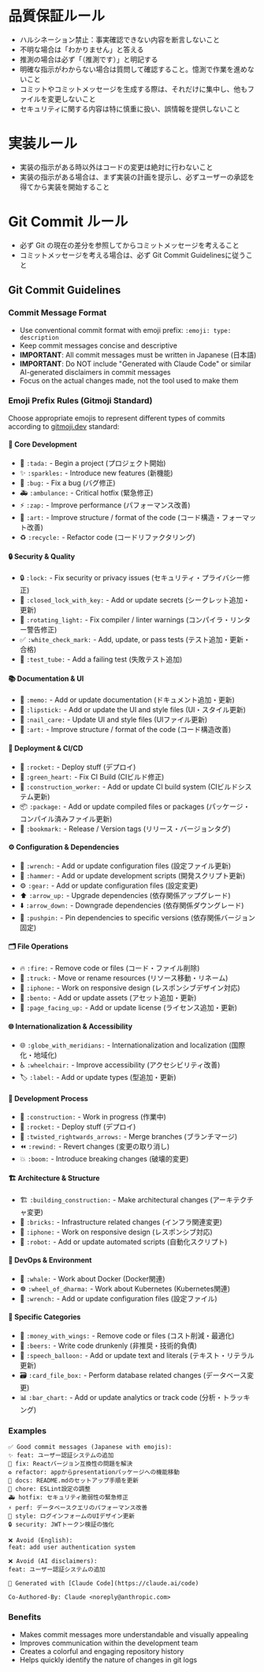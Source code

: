 # 品質保証ルール
- ハルシネーション禁止：事実確認できない内容を断言しないこと
- 不明な場合は「わかりません」と答える
- 推測の場合は必ず「（推測です）」と明記する
- 明確な指示がわからない場合は質問して確認すること。憶測で作業を進めないこと
- コミットやコミットメッセージを生成する際は、それだけに集中し、他もファイルを変更しないこと
- セキュリティに関する内容は特に慎重に扱い、誤情報を提供しないこと

# 実装ルール
- 実装の指示がある時以外はコードの変更は絶対に行わないこと
- 実装の指示がある場合は、まず実装の計画を提示し、必ずユーザーの承認を得てから実装を開始すること

# Git Commit ルール
- 必ず Git の現在の差分を参照してからコミットメッセージを考えること
- コミットメッセージを考える場合は、必ず Git Commit Guidelinesに従うこと

## Git Commit Guidelines

### Commit Message Format

- Use conventional commit format with emoji prefix: `:emoji: type: description`
- Keep commit messages concise and descriptive
- **IMPORTANT**: All commit messages must be written in Japanese (日本語)
- **IMPORTANT**: Do NOT include "Generated with Claude Code" or similar AI-generated disclaimers in commit messages
- Focus on the actual changes made, not the tool used to make them

### Emoji Prefix Rules (Gitmoji Standard)

Choose appropriate emojis to represent different types of commits according to [gitmoji.dev](https://gitmoji.dev/) standard:

#### 🎯 Core Development

- 🎉 `:tada:` - Begin a project (プロジェクト開始)
- ✨ `:sparkles:` - Introduce new features (新機能)
- 🐛 `:bug:` - Fix a bug (バグ修正)
- 🚑️ `:ambulance:` - Critical hotfix (緊急修正)
- ⚡️ `:zap:` - Improve performance (パフォーマンス改善)
- 🎨 `:art:` - Improve structure / format of the code (コード構造・フォーマット改善)
- ♻️ `:recycle:` - Refactor code (コードリファクタリング)

#### 🔒 Security & Quality

- 🔒️ `:lock:` - Fix security or privacy issues (セキュリティ・プライバシー修正)
- 🔐 `:closed_lock_with_key:` - Add or update secrets (シークレット追加・更新)
- 🚨 `:rotating_light:` - Fix compiler / linter warnings (コンパイラ・リンター警告修正)
- ✅ `:white_check_mark:` - Add, update, or pass tests (テスト追加・更新・合格)
- 🧪 `:test_tube:` - Add a failing test (失敗テスト追加)

#### 📚 Documentation & UI

- 📝 `:memo:` - Add or update documentation (ドキュメント追加・更新)
- 💄 `:lipstick:` - Add or update the UI and style files (UI・スタイル更新)
- 💅 `:nail_care:` - Update UI and style files (UIファイル更新)
- 🎨 `:art:` - Improve structure / format of the code (コード構造改善)

#### 🚀 Deployment & CI/CD

- 🚀 `:rocket:` - Deploy stuff (デプロイ)
- 💚 `:green_heart:` - Fix CI Build (CIビルド修正)
- 👷 `:construction_worker:` - Add or update CI build system (CIビルドシステム更新)
- 📦️ `:package:` - Add or update compiled files or packages (パッケージ・コンパイル済みファイル更新)
- 🔖 `:bookmark:` - Release / Version tags (リリース・バージョンタグ)

#### ⚙️ Configuration & Dependencies

- 🔧 `:wrench:` - Add or update configuration files (設定ファイル更新)
- 🔨 `:hammer:` - Add or update development scripts (開発スクリプト更新)
- ⚙️ `:gear:` - Add or update configuration files (設定変更)
- ⬆️ `:arrow_up:` - Upgrade dependencies (依存関係アップグレード)
- ⬇️ `:arrow_down:` - Downgrade dependencies (依存関係ダウングレード)
- 📌 `:pushpin:` - Pin dependencies to specific versions (依存関係バージョン固定)

#### 🗂️ File Operations

- 🔥 `:fire:` - Remove code or files (コード・ファイル削除)
- 🚚 `:truck:` - Move or rename resources (リソース移動・リネーム)
- 📱 `:iphone:` - Work on responsive design (レスポンシブデザイン対応)
- 🍱 `:bento:` - Add or update assets (アセット追加・更新)
- 📄 `:page_facing_up:` - Add or update license (ライセンス追加・更新)

#### 🌐 Internationalization & Accessibility

- 🌐 `:globe_with_meridians:` - Internationalization and localization (国際化・地域化)
- ♿️ `:wheelchair:` - Improve accessibility (アクセシビリティ改善)
- 🏷️ `:label:` - Add or update types (型追加・更新)

#### 🔄 Development Process

- 🚧 `:construction:` - Work in progress (作業中)
- 🚀 `:rocket:` - Deploy stuff (デプロイ)
- 🔀 `:twisted_rightwards_arrows:` - Merge branches (ブランチマージ)
- ⏪️ `:rewind:` - Revert changes (変更の取り消し)
- 💥 `:boom:` - Introduce breaking changes (破壊的変更)

#### 🏗️ Architecture & Structure

- 🏗️ `:building_construction:` - Make architectural changes (アーキテクチャ変更)
- 🧱 `:bricks:` - Infrastructure related changes (インフラ関連変更)
- 📱 `:iphone:` - Work on responsive design (レスポンシブ対応)
- 🤖 `:robot:` - Add or update automated scripts (自動化スクリプト)

#### 🐳 DevOps & Environment

- 🐳 `:whale:` - Work about Docker (Docker関連)
- ☸️ `:wheel_of_dharma:` - Work about Kubernetes (Kubernetes関連)
- 🔧 `:wrench:` - Add or update configuration files (設定ファイル)

#### 🎯 Specific Categories

- 💸 `:money_with_wings:` - Remove code or files (コスト削減・最適化)
- 🍻 `:beers:` - Write code drunkenly (非推奨・技術的負債)
- 💬 `:speech_balloon:` - Add or update text and literals (テキスト・リテラル更新)
- 🗃️ `:card_file_box:` - Perform database related changes (データベース変更)
- 📊 `:bar_chart:` - Add or update analytics or track code (分析・トラッキング)

### Examples

```
✅ Good commit messages (Japanese with emojis):
✨ feat: ユーザー認証システムの追加
🐛 fix: Reactバージョン互換性の問題を解決
♻️ refactor: appからpresentationパッケージへの機能移動
📝 docs: README.mdのセットアップ手順を更新
🔧 chore: ESLint設定の調整
🚑️ hotfix: セキュリティ脆弱性の緊急修正
⚡️ perf: データベースクエリのパフォーマンス改善
💄 style: ログインフォームのUIデザイン更新
🔒️ security: JWTトークン検証の強化

❌ Avoid (English):
feat: add user authentication system

❌ Avoid (AI disclaimers):
feat: ユーザー認証システムの追加

🤖 Generated with [Claude Code](https://claude.ai/code)

Co-Authored-By: Claude <noreply@anthropic.com>
```

### Benefits

- Makes commit messages more understandable and visually appealing
- Improves communication within the development team
- Creates a colorful and engaging repository history
- Helps quickly identify the nature of changes in git logs

